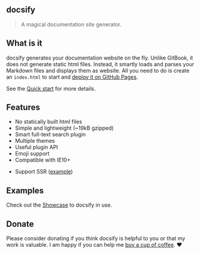 ## docsify

> A magical documentation site generator.

## What is it

docsify generates your documentation website on the fly. Unlike GitBook, it does not generate static html files. Instead, it smartly loads and parses your Markdown files and displays them as website. All you need to do is create an `index.html` to start and [deploy it on GitHub Pages](deploy.md).

See the [Quick start](quickstart.md) for more details.

## Features

* No statically built html files
* Simple and lightweight (~19kB gzipped)
* Smart full-text search plugin
* Multiple themes
* Useful plugin API
* Emoji support
* Compatible with IE10+

- Support SSR ([example](https://github.com/QingWei-Li/docsify-ssr-demo))

## Examples

Check out the [Showcase](https://github.com/QingWei-Li/docsify/#showcase) to docsify in use.

## Donate

Please consider donating if you think docsify is helpful to you or that my work is valuable. I am happy if you can help me [buy a cup of coffee](https://github.com/QingWei-Li/donate). :heart:
